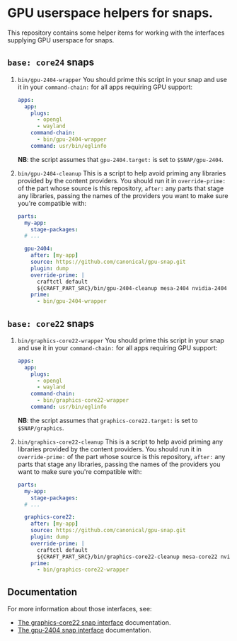 GPU userspace helpers for snaps.
===

This repository contains some helper items for working with the interfaces supplying GPU userspace for snaps.

## `base: core24` snaps

1. `bin/gpu-2404-wrapper`
   You should prime this script in your snap and use it in your `command-chain:` for all
   apps requiring GPU support:
   ```yaml
   apps:
     app:
       plugs:
         - opengl
         - wayland
       command-chain:
         - bin/gpu-2404-wrapper
       command: usr/bin/eglinfo
   ```

   **NB**: the script assumes that `gpu-2404.target:` is set to `$SNAP/gpu-2404`.

2. `bin/gpu-2404-cleanup`
   This is a script to help avoid priming any libraries provided by the content providers.
   You should run it in `override-prime:` of the part whose source is this repository, `after:`
   any parts that stage any libraries, passing the names of the providers you want to make sure
   you're compatible with:

   ```yaml
   parts:
     my-app:
       stage-packages:
     # ...

     gpu-2404:
       after: [my-app]
       source: https://github.com/canonical/gpu-snap.git
       plugin: dump
       override-prime: |
         craftctl default
         ${CRAFT_PART_SRC}/bin/gpu-2404-cleanup mesa-2404 nvidia-2404
       prime:
         - bin/gpu-2404-wrapper
   ```

## `base: core22` snaps

1. `bin/graphics-core22-wrapper`
   You should prime this script in your snap and use it in your `command-chain:` for all
   apps requiring GPU support:
   ```yaml
   apps:
     app:
       plugs:
         - opengl
         - wayland
       command-chain:
         - bin/graphics-core22-wrapper
       command: usr/bin/eglinfo
   ```

   **NB**: the script assumes that `graphics-core22.target:` is set to `$SNAP/graphics`.

2. `bin/graphics-core22-cleanup`
   This is a script to help avoid priming any libraries provided by the content providers.
   You should run it in `override-prime:` of the part whose source is this repository, `after:`
   any parts that stage any libraries, passing the names of the providers you want to make sure
   you're compatible with:

   ```yaml
   parts:
     my-app:
       stage-packages:
     # ...

     graphics-core22:
       after: [my-app]
       source: https://github.com/canonical/gpu-snap.git
       plugin: dump
       override-prime: |
         craftctl default
         ${CRAFT_PART_SRC}/bin/graphics-core22-cleanup mesa-core22 nvidia-core22
       prime:
         - bin/graphics-core22-wrapper
   ```

## Documentation

For more information about those interfaces, see:
- [The graphics-core22 snap interface](https://mir-server.io/docs/the-graphics-core22-snap-interface) documentation.
- [The gpu-2404 snap interface](https://mir-server.io/docs/the-gpu-2404-snap-interface) documentation.
